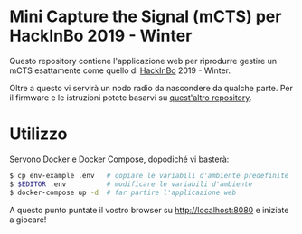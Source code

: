 # Mini Capture the Signal (mCTS) per HackInBo 2019 - Winter

Questo repository contiene l'applicazione web per riprodurre gestire un mCTS
esattamente come quello di [HackInBo](https://hackinbo.it) 2019 - Winter.

Oltre a questo vi servirà un nodo radio da nascondere da qualche parte. Per il
firmware e le istruzioni potete basarvi su [quest'altro
repository](https://github.com/mcts-hib19win/mcts-hib19win-radio).

# Utilizzo

Servono Docker e Docker Compose, dopodiché vi basterà:

```bash
$ cp env-example .env   # copiare le variabili d'ambiente predefinite
$ $EDITOR .env          # modificare le variabili d'ambiente
$ docker-compose up -d  # far partire l'applicazione web
```

A questo punto puntate il vostro browser su
[http://localhost:8080](http://localhost:8080) e iniziate a giocare!
